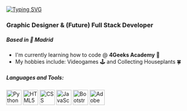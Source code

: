 [![Typing SVG](https://readme-typing-svg.demolab.com/?lines=First+line+of+text;Second+line+of+text)](https://git.io/typing-svg)

### Graphic Designer & (Future) Full Stack Developer

##### Based in 📍 Madrid

*  I'm currently learning how to code @ <b>4Geeks Academy</b> 👾
*  My hobbies include: Videogames 🕹️ and Collecting Houseplants 🍀

##### Languages and Tools:

<img src="https://upload.wikimedia.org/wikipedia/commons/thumb/c/c3/Python-logo-notext.svg/1869px-Python-logo-notext.svg.png" alt="Python" width="40"> <img src="https://upload.wikimedia.org/wikipedia/commons/thumb/6/61/HTML5_logo_and_wordmark.svg/1024px-HTML5_logo_and_wordmark.svg.png" alt="HTML5" width="40"> <img src="https://upload.wikimedia.org/wikipedia/commons/thumb/d/d5/CSS3_logo_and_wordmark.svg/1452px-CSS3_logo_and_wordmark.svg.png" alt="CSS" height="40"> <img src="https://upload.wikimedia.org/wikipedia/commons/thumb/b/ba/Javascript_badge.svg/946px-Javascript_badge.svg.png" alt="JavaScript" width="40"> <img src="https://upload.wikimedia.org/wikipedia/commons/thumb/b/b2/Bootstrap_logo.svg/2560px-Bootstrap_logo.svg.png" alt="Bootstrap" width="40"> <img src="https://upload.wikimedia.org/wikipedia/commons/thumb/4/4c/Adobe_Creative_Cloud_rainbow_icon.svg/2101px-Adobe_Creative_Cloud_rainbow_icon.svg.png" alt="Adobe Creative Cloud" width="40">


